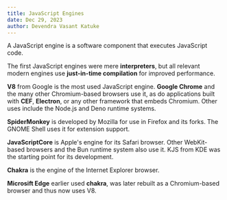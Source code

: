 ```yaml
---
title: JavaScript Engines
date: Dec 29, 2023
author: Devendra Vasant Katuke
---
```


A JavaScript engine is a software component that executes JavaScript code.

The first JavaScript engines were mere **interpreters**, but all relevant modern engines use **just-in-time compilation** for improved performance.

**V8** from Google is the most used JavaScript engine. **Google Chrome** and the many other Chromium-based browsers use it, as do applications built with **CEF**, **Electron**, or any other framework that embeds Chromium. Other uses include the Node.js and Deno runtime systems.

**SpiderMonkey** is developed by Mozilla for use in Firefox and its forks. The GNOME Shell uses it for extension support.

**JavaScriptCore** is Apple's engine for its Safari browser. Other WebKit-based browsers and the Bun runtime system also use it. KJS from KDE was the starting point for its development.

**Chakra** is the engine of the Internet Explorer browser.

**Microsift Edge** earlier used **chakra**, was later rebuilt as a Chromium-based browser and thus now uses V8.
